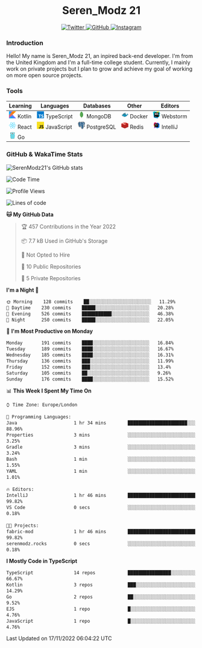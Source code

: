 <div align="center">
  <h1>Seren_Modz 21</h1>
  <a href="https://twitter.com/SerenModz21">
    <img alt="Twitter" src="https://img.shields.io/badge/twitter%20-%231DA1F2.svg?&style=for-the-badge&logo=Twitter&logoColor=white">
  </a>
  <a href="https://github.com/SerenModz21">
    <img alt="GitHub" src="https://img.shields.io/badge/github%20-%23121011.svg?&style=for-the-badge&logo=github&logoColor=white">
  </a>
  <a href="https://www.instagram.com/serenmodz21">
    <img alt="Instagram" src="https://img.shields.io/badge/instagram%20-%23E4405F.svg?&style=for-the-badge&logo=Instagram&logoColor=white">
  </a>
</div>

### Introduction

Hello! My name is Seren_Modz 21, an inpired back-end developer. I'm from the United Kingdom and I'm a full-time college student. Currently, I mainly work on private projects but I plan to grow and achieve my goal of working on more open source projects. 

### Tools

 **Learning**                                        | **Languages**                                               | **Databases**                                               | **Other**                                           | **Editors**                                                  
-----------------------------------------------------|-------------------------------------------------------------|-------------------------------------------------------------|-----------------------------------------------------|--------------------------------------------------------------
 <img width="19px" src="./assets/kotlin.svg"> Kotlin | <img width="19px" src="./assets/typescript.svg"> TypeScript | <img width="19px" src="./assets/mongodb.svg"> MongoDB       | <img width="19px" src="./assets/docker.svg"> Docker | <img width="19px" src="./assets/webstorm.svg"> Webstorm      
 <img width="19px" src="./assets/react.svg"> React   | <img width="19px" src="./assets/javascript.svg"> JavaScript | <img width="19px" src="./assets/postgresql.svg"> PostgreSQL | <img width="19px" src="./assets/redis.svg"> Redis   | <img width="19px" src="./assets/intellij-idea.svg"> IntelliJ
 <img width="19px" src="./assets/go.svg"> Go         |                                                             |                                                             |                                                     |                                                                                                               

### GitHub & WakaTime Stats

![SerenModz21's GitHub stats](https://github-readme-stats.vercel.app/api?username=SerenModz21&show_icons=true&theme=dark)

<!--START_SECTION:waka-->
![Code Time](http://img.shields.io/badge/Code%20Time-1%2C596%20hrs%2058%20mins-blue)

![Profile Views](http://img.shields.io/badge/Profile%20Views-34-blue)

![Lines of code](https://img.shields.io/badge/From%20Hello%20World%20I%27ve%20Written-15%20Thousand%20lines%20of%20code-blue)

**🐱 My GitHub Data** 

> 🏆 457 Contributions in the Year 2022
 > 
> 📦 7.7 kB Used in GitHub's Storage 
 > 
> 🚫 Not Opted to Hire
 > 
> 📜 10 Public Repositories 
 > 
> 🔑 5 Private Repositories  
 > 
**I'm a Night 🦉** 

```text
🌞 Morning    128 commits    ██░░░░░░░░░░░░░░░░░░░░░░░   11.29% 
🌆 Daytime    230 commits    █████░░░░░░░░░░░░░░░░░░░░   20.28% 
🌃 Evening    526 commits    ███████████░░░░░░░░░░░░░░   46.38% 
🌙 Night      250 commits    █████░░░░░░░░░░░░░░░░░░░░   22.05%

```
📅 **I'm Most Productive on Monday** 

```text
Monday       191 commits    ████░░░░░░░░░░░░░░░░░░░░░   16.84% 
Tuesday      189 commits    ████░░░░░░░░░░░░░░░░░░░░░   16.67% 
Wednesday    185 commits    ████░░░░░░░░░░░░░░░░░░░░░   16.31% 
Thursday     136 commits    ███░░░░░░░░░░░░░░░░░░░░░░   11.99% 
Friday       152 commits    ███░░░░░░░░░░░░░░░░░░░░░░   13.4% 
Saturday     105 commits    ██░░░░░░░░░░░░░░░░░░░░░░░   9.26% 
Sunday       176 commits    ████░░░░░░░░░░░░░░░░░░░░░   15.52%

```


📊 **This Week I Spent My Time On** 

```text
⌚︎ Time Zone: Europe/London

💬 Programming Languages: 
Java                     1 hr 34 mins        ██████████████████████░░░   88.96% 
Properties               3 mins              ░░░░░░░░░░░░░░░░░░░░░░░░░   3.25% 
Gradle                   3 mins              ░░░░░░░░░░░░░░░░░░░░░░░░░   3.24% 
Bash                     1 min               ░░░░░░░░░░░░░░░░░░░░░░░░░   1.55% 
YAML                     1 min               ░░░░░░░░░░░░░░░░░░░░░░░░░   1.01%

🔥 Editors: 
IntelliJ                 1 hr 46 mins        █████████████████████████   99.82% 
VS Code                  0 secs              ░░░░░░░░░░░░░░░░░░░░░░░░░   0.18%

🐱‍💻 Projects: 
fabric-mod               1 hr 46 mins        █████████████████████████   99.82% 
serenmodz.rocks          0 secs              ░░░░░░░░░░░░░░░░░░░░░░░░░   0.18%

```

**I Mostly Code in TypeScript** 

```text
TypeScript               14 repos            ████████████████░░░░░░░░░   66.67% 
Kotlin                   3 repos             ███░░░░░░░░░░░░░░░░░░░░░░   14.29% 
Go                       2 repos             ██░░░░░░░░░░░░░░░░░░░░░░░   9.52% 
EJS                      1 repo              █░░░░░░░░░░░░░░░░░░░░░░░░   4.76% 
JavaScript               1 repo              █░░░░░░░░░░░░░░░░░░░░░░░░   4.76%

```



 Last Updated on 17/11/2022 06:04:22 UTC
<!--END_SECTION:waka-->
